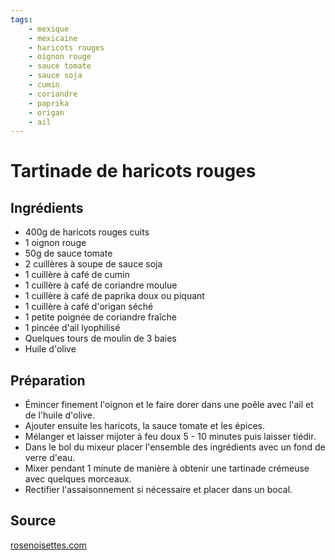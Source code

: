 ```yaml
---
tags: 
    - mexique
    - mexicaine
    - haricots rouges
    - oignon rouge
    - sauce tomate 
    - sauce soja
    - cumin
    - coriandre
    - paprika
    - origan
    - ail
---
```


# Tartinade de haricots rouges

## Ingrédients

- 400g de haricots rouges cuits
- 1 oignon rouge
- 50g de sauce tomate 
- 2 cuillères à soupe de sauce soja
- 1 cuillère à café de cumin
- 1 cuillère à café de coriandre moulue
- 1 cuillère à café de paprika doux ou piquant
- 1 cuillère à café d'origan séché
- 1 petite poignée de coriandre fraîche
- 1 pincée d'ail lyophilisé
- Quelques tours de moulin de 3 baies 
- Huile d'olive 

## Préparation

- Émincer finement l'oignon et le faire dorer dans une poêle avec l'ail et de l'huile d'olive.
- Ajouter ensuite les haricots, la sauce tomate et les épices.
- Mélanger et laisser mijoter à feu doux 5 - 10 minutes puis laisser tiédir.
- Dans le bol du mixeur placer l'ensemble des ingrédients avec un fond de verre d'eau.
- Mixer pendant 1 minute de manière à obtenir une tartinade crémeuse avec quelques morceaux.
- Rectifier l'assaisonnement si nécessaire et placer dans un bocal. 

## Source

[rosenoisettes.com](https://www.rosenoisettes.com/2018/04/tartinade-de-haricots-rouges-la.html)
